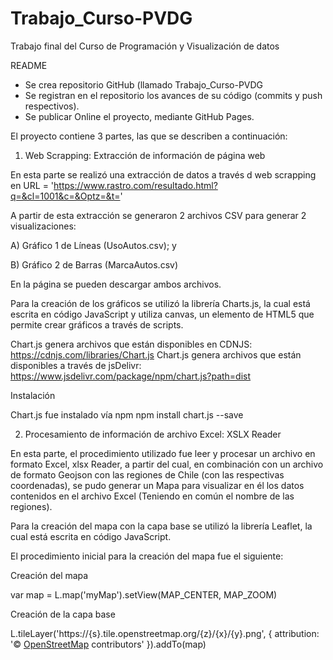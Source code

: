 # Trabajo_Curso-PVDG
Trabajo final del Curso de Programación y Visualización de datos

README

- Se crea repositorio GitHub (llamado Trabajo_Curso-PVDG
- Se registran en el repositorio los avances de su código (commits y push respectivos).
-  Se publicar Online el proyecto, mediante GitHub Pages.

El proyecto contiene 3 partes, las que se describen a continuación:

1. Web Scrapping: Extracción de información de página web

En esta parte se realizó una extracción de datos a través d web scrapping en 
URL = 'https://www.rastro.com/resultado.html?q=&cl=1001&c=&Optz=&t='

A partir de esta extracción se generaron 2 archivos CSV para generar 2 visualizaciones:

A)	Gráfico 1 de Líneas (UsoAutos.csv); y 

B)	Gráfico 2 de Barras (MarcaAutos.csv)

En la página se pueden descargar ambos archivos.

Para la creación de los gráficos se utilizó la librería Charts.js, la cual está escrita en código JavaScript y utiliza canvas, un elemento de HTML5 que permite crear gráficos a través de scripts.

Chart.js genera archivos que están disponibles en CDNJS:
https://cdnjs.com/libraries/Chart.js
Chart.js genera archivos que están disponibles a través de jsDelivr:
https://www.jsdelivr.com/package/npm/chart.js?path=dist

Instalación

Chart.js fue instalado vía npm 
npm install chart.js --save


2. Procesamiento de información de archivo Excel: XSLX Reader

En esta parte, el procedimiento utilizado fue leer y procesar un archivo en formato Excel, xlsx Reader, a partir del cual, en combinación con un archivo de formato Geojson con las regiones de Chile (con las respectivas coordenadas), se pudo generar un Mapa para visualizar en él los datos contenidos en el archivo Excel (Teniendo en común el nombre de las regiones). 

Para la creación del mapa con la capa base se utilizó la librería Leaflet, la cual está escrita en código JavaScript.

El procedimiento inicial para la creación del mapa fue el siguiente:

Creación del mapa

var map = L.map('myMap').setView(MAP_CENTER, MAP_ZOOM)

Creación de la capa base

L.tileLayer('https://{s}.tile.openstreetmap.org/{z}/{x}/{y}.png', {
  attribution: '&copy; <a href="https://www.openstreetmap.org/copyright">OpenStreetMap</a> contributors'
}).addTo(map)



